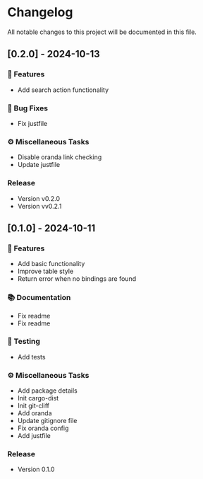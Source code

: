 # Changelog

All notable changes to this project will be documented in this file.

## [0.2.0] - 2024-10-13

### 🚀 Features

- Add search action functionality

### 🐛 Bug Fixes

- Fix justfile

### ⚙️ Miscellaneous Tasks

- Disable oranda link checking
- Update justfile

### Release

- Version v0.2.0
- Version vv0.2.1

## [0.1.0] - 2024-10-11

### 🚀 Features

- Add basic functionality
- Improve table style
- Return error when no bindings are found

### 📚 Documentation

- Fix readme
- Fix readme

### 🧪 Testing

- Add tests

### ⚙️ Miscellaneous Tasks

- Add package details
- Init cargo-dist
- Init git-cliff
- Add oranda
- Update gitignore file
- Fix oranda config
- Add justfile

### Release

- Version 0.1.0

<!-- generated by git-cliff -->

